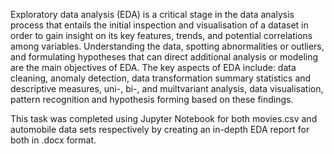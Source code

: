 Exploratory data analysis (EDA) is a critical stage in the data analysis process that entails the initial inspection and visualisation of a dataset in order to gain insight on its key features, trends, and potential correlations among variables. Understanding the data, spotting abnormalities or outliers, and formulating hypotheses that can direct additional analysis or modeling are the main objectives of EDA. The key aspects of EDA include: data cleaning, anomaly detection, data transformation summary statistics and descriptive measures, uni-, bi-, and muiltvariant analysis, data visualisation, pattern recognition and hypothesis forming based on these findings.

This task was completed using Jupyter Notebook for both movies.csv and automobile data sets respectively by creating an in-depth EDA report for both in .docx format.
